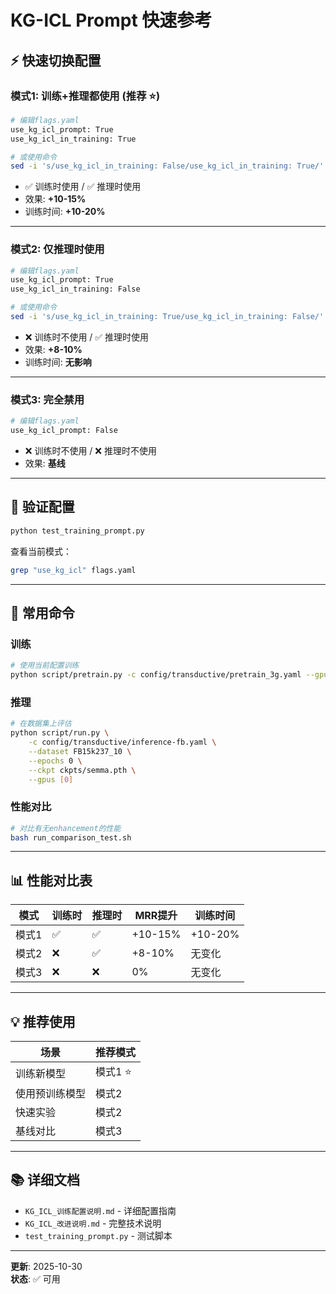 # KG-ICL Prompt 快速参考

## ⚡ 快速切换配置

### 模式1: 训练+推理都使用 (推荐 ⭐)
```bash
# 编辑flags.yaml
use_kg_icl_prompt: True
use_kg_icl_in_training: True

# 或使用命令
sed -i 's/use_kg_icl_in_training: False/use_kg_icl_in_training: True/' flags.yaml
```
- ✅ 训练时使用 / ✅ 推理时使用
- 效果: **+10-15%**
- 训练时间: **+10-20%**

---

### 模式2: 仅推理时使用
```bash
# 编辑flags.yaml
use_kg_icl_prompt: True
use_kg_icl_in_training: False

# 或使用命令
sed -i 's/use_kg_icl_in_training: True/use_kg_icl_in_training: False/' flags.yaml
```
- ❌ 训练时不使用 / ✅ 推理时使用
- 效果: **+8-10%**
- 训练时间: **无影响**

---

### 模式3: 完全禁用
```bash
# 编辑flags.yaml
use_kg_icl_prompt: False
```
- ❌ 训练时不使用 / ❌ 推理时不使用
- 效果: **基线**

---

## 🧪 验证配置

```bash
python test_training_prompt.py
```

查看当前模式：
```bash
grep "use_kg_icl" flags.yaml
```

---

## 🚀 常用命令

### 训练
```bash
# 使用当前配置训练
python script/pretrain.py -c config/transductive/pretrain_3g.yaml --gpus [0]
```

### 推理
```bash
# 在数据集上评估
python script/run.py \
    -c config/transductive/inference-fb.yaml \
    --dataset FB15k237_10 \
    --epochs 0 \
    --ckpt ckpts/semma.pth \
    --gpus [0]
```

### 性能对比
```bash
# 对比有无enhancement的性能
bash run_comparison_test.sh
```

---

## 📊 性能对比表

| 模式 | 训练时 | 推理时 | MRR提升 | 训练时间 |
|------|--------|--------|---------|----------|
| 模式1 | ✅ | ✅ | +10-15% | +10-20% |
| 模式2 | ❌ | ✅ | +8-10% | 无变化 |
| 模式3 | ❌ | ❌ | 0% | 无变化 |

---

## 💡 推荐使用

| 场景 | 推荐模式 |
|------|---------|
| 训练新模型 | 模式1 ⭐ |
| 使用预训练模型 | 模式2 |
| 快速实验 | 模式2 |
| 基线对比 | 模式3 |

---

## 📚 详细文档

- `KG_ICL_训练配置说明.md` - 详细配置指南
- `KG_ICL_改进说明.md` - 完整技术说明
- `test_training_prompt.py` - 测试脚本

---

**更新**: 2025-10-30  
**状态**: ✅ 可用





